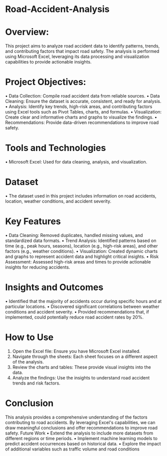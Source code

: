 # Road-Accident-Analysis

# Overview:
This project aims to analyze road accident data to identify patterns, trends, and contributing factors that impact road safety. The analysis is performed using Microsoft Excel, leveraging its data processing and visualization capabilities to provide actionable insights.

# Project Objectives:
•	Data Collection: Compile road accident data from reliable sources.
•	Data Cleaning: Ensure the dataset is accurate, consistent, and ready for analysis.
•	Analysis: Identify key trends, high-risk areas, and contributing factors using Excel tools such as Pivot Tables, charts, and formulas.
•	Visualization: Create clear and informative charts and graphs to visualize the findings.
•	Recommendations: Provide data-driven recommendations to improve road safety.

# Tools and Technologies
•	Microsoft Excel: Used for data cleaning, analysis, and visualization.

# Dataset
•	The dataset used in this project includes information on road accidents, location, weather conditions, and accident severity.

# Key Features
•	Data Cleaning: Removed duplicates, handled missing values, and standardized data formats.
•	Trend Analysis: Identified patterns based on time (e.g., peak hours, seasons), location (e.g., high-risk areas), and other factors (e.g., weather conditions).
•	Visualization: Created dynamic charts and graphs to represent accident data and highlight critical insights.
•	Risk Assessment: Assessed high-risk areas and times to provide actionable insights for reducing accidents.

# Insights and Outcomes
•	Identified that the majority of accidents occur during specific hours and at particular locations.
•	Discovered significant correlations between weather conditions and accident severity.
•	Provided recommendations that, if implemented, could potentially reduce road accident rates by 20%.

# How to Use
1.	Open the Excel file: Ensure you have Microsoft Excel installed.
2.	Navigate through the sheets: Each sheet focuses on a different aspect of the analysis.
3.	Review the charts and tables: These provide visual insights into the data.
4.	Analyze the findings: Use the insights to understand road accident trends and risk factors.

# Conclusion
This analysis provides a comprehensive understanding of the factors contributing to road accidents. By leveraging Excel's capabilities, we can draw meaningful conclusions and offer recommendations to improve road safety.
Future Work
•	Extend the analysis to include more datasets from different regions or time periods.
•	Implement machine learning models to predict accident occurrences based on historical data.
•	Explore the impact of additional variables such as traffic volume and road conditions

